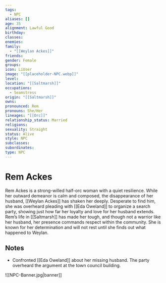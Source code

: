 ```yaml
---
tags:
  - NPC
aliases: []
age: 35
alignment: Lawful Good
birthday: 
classes: 
enemies: 
family:
  - "[[Weylan Ackes]]"
friends: 
gender: Female
groups: 
icon: LiUser
image: "[[placeholder-NPC.webp]]"
level: 
location: "[[Saltmarsh]]"
occupations:
  - Seamstress
origin: "[[Saltmarsh]]"
owns: 
pronounced: Rem
pronouns: She/Her
lineages: "[[Orc]]"
relationship_status: Married
religions: 
sexuality: Straight
status: Alive
style: NPC
subclasses: 
subordinates: 
type: NPC
---
```


# Rem Ackes

Rem Ackes is a strong-willed half-orc woman with a quiet resilience. While her outward demeanor is calm and composed, the disappearance of her husband, [[Weylan Ackes]] has shaken her deeply. Desperate to find him, she was overheard pleading with [[Eda Oweland]] to organize a search party, showing just how far her loyalty and love for her husband extends. Rem’s life in [[Saltmarsh]] has made her tough, and though not a warrior like her husband, her presence commands respect within the community. She is known for her determination and will not rest until she finds out what happened to Weylan.

## Notes

- Confronted [[Eda Oweland]] about her missing husband. The party overheard the argument at the town council building.


![[NPC-Banner.jpg|banner]]
